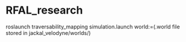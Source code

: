 # RFAL_research

roslaunch traversability_mapping simulation.launch world:=(.world file stored in jackal_velodyne/worlds/)

